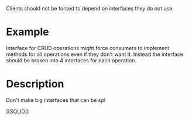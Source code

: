 Clients should not be forced to depend on interfaces they do not use.

# Example
Interface for CRUD operations might force consumers to implement methods for all operations even if they don't want it. Instead the interface should be broken into 4 interfaces for each operation.

# Description
Don't make big interfaces that can be spl

[[SOLID]]